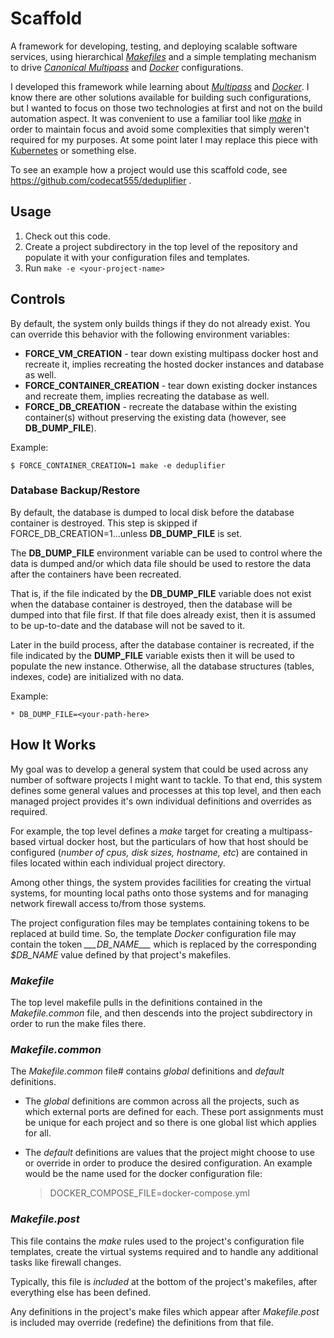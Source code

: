# Scaffold

A framework for developing, testing, and deploying scalable software services, using hierarchical [*Makefiles*](https://en.wikipedia.org/wiki/Make_(software)#Makefile) and a simple templating mechanism to drive [*Canonical Multipass*](https://Multipass.run/) and [*Docker*](https://www.docker.com/) configurations.

I developed this framework while learning about [*Multipass*](https://Multipass.run/) and [*Docker*](https://www.docker.com/). I know there are other solutions available for building such configurations, but I wanted to focus on those two technologies at first and not on the build automation aspect. It was convenient to use a familiar tool like [*make*](https://en.wikipedia.org/wiki/Make_(software)) in order to maintain focus and avoid some complexities that simply weren't required for my purposes. At some point later I may replace this piece with [Kubernetes](https://kubernetes.io/) or something else.

To see an example how a project would use this scaffold code, see https://github.com/codecat555/deduplifier .

## Usage

1. Check out this code.
1. Create a project subdirectory in the top level of the repository and populate it with your configuration files and templates.
1. Run `make -e <your-project-name>`

## Controls

By default, the system only builds things if they do not already exist. You can override this behavior with the following environment variables:

* **FORCE_VM_CREATION** - tear down existing multipass docker host and recreate it, implies recreating the hosted docker instances and database as well.
* **FORCE_CONTAINER_CREATION** - tear down existing docker instances and recreate them, implies recreating the database as well.
* **FORCE_DB_CREATION** - recreate the database within the existing container(s) without preserving the existing data (however, see **DB_DUMP_FILE**).

Example:

    $ FORCE_CONTAINER_CREATION=1 make -e deduplifier

### Database Backup/Restore

By default, the database is dumped to local disk before the database container is destroyed. This step is skipped if FORCE_DB_CREATION=1...unless **DB_DUMP_FILE** is set.

The **DB_DUMP_FILE** environment variable can be used to control where the data is dumped and/or which data file should be used to restore the data after the containers have been recreated.

That is, if the file indicated by the **DB_DUMP_FILE** variable does not exist when the database container is destroyed, then the database will be dumped into that file first. If that file does already exist, then it is assumed to be up-to-date and the database will not be saved to it.

Later in the build process, after the database container is recreated, if the file indicated by the **DUMP_FILE** variable exists then it will be used to populate the new instance. Otherwise, all the database structures (tables, indexes, code) are initialized with no data.

Example:

    * DB_DUMP_FILE=<your-path-here>

## How It Works

My goal was to develop a general system that could be used across any number of software projects I might want to tackle. To that end, this system defines some general values and processes at this top level, and then each managed project provides it's own individual definitions and overrides as required.

For example, the top level defines a *make* target for creating a multipass-based virtual docker host, but the particulars of how that host should be configured (*number of cpus, disk sizes, hostname, etc*) are contained in files located within each individual project directory.

Among other things, the system provides facilities for creating the virtual systems, for mounting local paths onto those systems and for managing network firewall access to/from those systems.

The project configuration files may be templates containing tokens to be replaced at build time. So, the template *Docker* configuration file may contain the token *\_\_\_DB_NAME\_\_\_* which is replaced by the corresponding *$DB_NAME* value defined by that project's makefiles.

### *Makefile*

The top level makefile pulls in the definitions contained in the *Makefile.common* file, and then descends into the project subdirectory in order to run the make files there.

### *Makefile.common*

The *Makefile.common* file# contains *global* definitions and *default* definitions.

* The *global* definitions are common across all the projects, such as which external ports are defined for each. These port assignments must be unique for each project and so there is one global list which applies for all.

* The *default* definitions are values that the project might choose to use or override in order to produce the desired configuration. An example would be the name used for the docker configuration file:

    >DOCKER_COMPOSE_FILE=docker-compose.yml 

### *Makefile.post*

This file contains the *make* rules used to the project's configuration file templates, create the virtual systems required and to handle any additional tasks like firewall changes.


Typically, this file is *included* at the bottom of the project's makefiles, after everything else has been defined. 

Any definitions in the project's make files which appear after *Makefile.post* is included may override (redefine) the definitions from that file.
